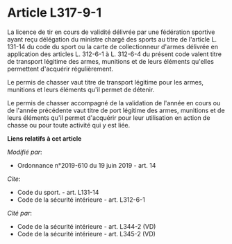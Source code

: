 # Article L317-9-1

La licence de tir en cours de validité délivrée par une fédération sportive ayant reçu délégation du ministre chargé des
sports au titre de l'article L. 131-14 du code du sport ou la carte de collectionneur d'armes délivrée en application des
articles L. 312-6-1 à L. 312-6-4 du présent code valent titre de transport légitime des armes, munitions et de leurs éléments
qu'elles permettent d'acquérir régulièrement.

Le permis de chasser vaut titre de transport légitime pour les armes, munitions et leurs éléments qu'il permet de détenir.

Le permis de chasser accompagné de la validation de l'année en cours ou de l'année précédente vaut titre de port légitime des
armes, munitions et de leurs éléments qu'il permet d'acquérir pour leur utilisation en action de chasse ou pour toute
activité qui y est liée.

**Liens relatifs à cet article**

_Modifié par_:

  - Ordonnance n°2019-610 du 19 juin 2019 - art. 14

_Cite_:

  - Code du sport. - art. L131-14
  - Code de la sécurité intérieure - art. L312-6-1

_Cité par_:

  - Code de la sécurité intérieure - art. L344-2 (VD)
  - Code de la sécurité intérieure - art. L345-2 (VD)
